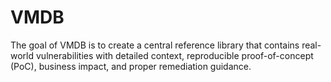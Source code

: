 # VMDB
The goal of VMDB is to create a central reference library that contains real-world vulnerabilities with detailed context, reproducible proof-of-concept (PoC), business impact, and proper remediation guidance.
